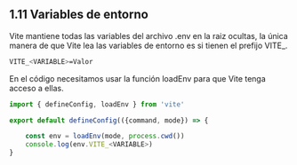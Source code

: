 ## 1.11 Variables de entorno

Vite mantiene todas las variables del archivo .env en la raiz ocultas, la única manera de que Vite lea las variables de entorno es si tienen el prefijo VITE_.

``` bash
VITE_<VARIABLE>=Valor
```

En el código necesitamos usar la función loadEnv para que Vite tenga acceso a ellas.

``` javascript
import { defineConfig, loadEnv } from 'vite'

export default defineConfig(({command, mode}) => {

    const env = loadEnv(mode, process.cwd())
    console.log(env.VITE_<VARIABLE>)
}
```

